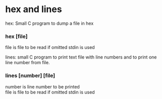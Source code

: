 # hex and lines  

hex: Small C program to dump a file in hex  

### hex [file]  
file is file to be read if omitted stdin is used  
  
  
lines: small C program to print text file with line numbers and to print one line number from file.  
  
### lines [number] [file]  
number is line number to be printed  
file is file to be read if omitted stdin is used  
